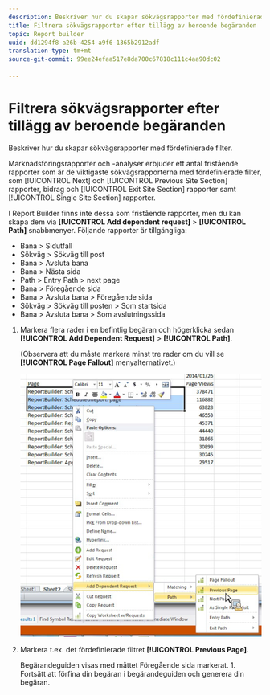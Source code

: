 ```yaml
---
description: Beskriver hur du skapar sökvägsrapporter med fördefinierade filter.
title: Filtrera sökvägsrapporter efter tillägg av beroende begäranden
topic: Report builder
uuid: dd1294f8-a26b-4254-a9f6-1365b2912adf
translation-type: tm+mt
source-git-commit: 99ee24efaa517e8da700c67818c111c4aa90dc02

---
```



# Filtrera sökvägsrapporter efter tillägg av beroende begäranden

Beskriver hur du skapar sökvägsrapporter med fördefinierade filter.

Marknadsföringsrapporter och -analyser erbjuder ett antal fristående rapporter som är de viktigaste sökvägsrapporterna med fördefinierade filter, som [!UICONTROL Next] och [!UICONTROL Previous Site Section] rapporter, bidrag och [!UICONTROL Exit Site Section] rapporter samt [!UICONTROL Single Site Section] rapporter.

I Report Builder finns inte dessa som fristående rapporter, men du kan skapa dem via **[!UICONTROL Add dependent request]** > **[!UICONTROL Path]** snabbmenyer. Följande rapporter är tillgängliga:

* Bana > Sidutfall
* Sökväg > Sökväg till post
* Bana > Avsluta bana
* Bana > Nästa sida
* Path > Entry Path > next page
* Bana > Föregående sida
* Bana > Avsluta bana > Föregående sida
* Sökväg > Sökväg till posten > Som startsida
* Bana > Avsluta bana > Som avslutningssida

1. Markera flera rader i en befintlig begäran och högerklicka sedan **[!UICONTROL Add Dependent Request]** > **[!UICONTROL Path]**.

   (Observera att du måste markera minst tre rader om du vill se **[!UICONTROL Page Fallout]** menyalternativet.)

   ![](assets/dependen_request.png)

1. Markera t.ex. det fördefinierade filtret **[!UICONTROL Previous Page]**.

   Begärandeguiden visas med måttet Föregående sida markerat. 1. Fortsätt att förfina din begäran i begärandeguiden och generera din begäran.
